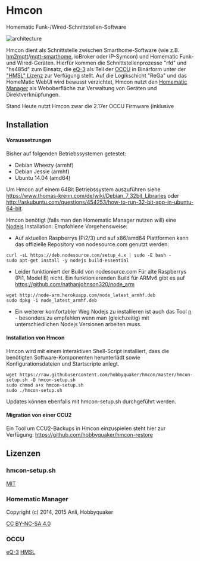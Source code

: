 # Hmcon

Homematic Funk-/Wired-Schnittstellen-Software

![architecture](img/hmcon-current.png)

Hmcon dient als Schnittstelle zwischen Smarthome-Software (wie z.B. [hm2mqtt](https://github.com/owagner/hm2mqtt)/[mqtt-smarthome](https://github.com/mqtt-smarthome/mqtt-smarthome), ioBroker oder IP-Symcon) und Homematic Funk-
und Wired-Geräten. Hierfür kommen die Schnittstellenprozesse "rfd" und "hs485d" zum Einsatz, die
[eQ-3](http://www.eq-3.de) als Teil der [OCCU](https://github.com/eq-3/occu) in Binärform unter der
["HMSL" Lizenz](https://github.com/eq-3/occu/blob/master/LicenseDE.txt) zur Verfügung stellt. Auf die Logikschicht
"ReGa" und das HomeMatic WebUI wird bewusst verzichtet, Hmcon nutzt den
[Homematic Manager](https://github.com/hobbyquaker/homematic-manager) als Weboberfläche zur Verwaltung von Geräten und
Direktverknüpfungen.

Stand Heute nutzt Hmcon zwar die 2.17er OCCU Firmware (inklusive 

## Installation

#### Voraussetzungen

Bisher auf folgenden Betriebssystemen getestet:

* Debian Wheezy (armhf)
* Debian Jessie (armhf)
* Ubuntu 14.04 (amd64)

Um Hmcon auf einem 64Bit Betriebssystem auszuführen siehe
https://www.thomas-krenn.com/de/wiki/Debian_7_32bit_Libraries oder http://askubuntu.com/questions/454253/how-to-run-32-bit-app-in-ubuntu-64-bit.


Hmcon benötigt (falls man den Homematic Manager nutzen will) eine [Nodejs](https://nodejs.org/) Installation:
Empfohlene Vorgehensweise:

* Auf aktuellen Raspberrys (Pi2/3) und auf x86/amd64 Plattformen kann das offizielle Repository von nodesource.com genutzt werden:
```
curl -sL https://deb.nodesource.com/setup_4.x | sudo -E bash -
sudo apt-get install -y nodejs build-essential
```

* Leider funktioniert der Build von nodesource.com Für alte Raspberrys (Pi1, Model B) nicht. Ein funktionierenden Build für ARMv6 gibt es auf https://github.com/nathanjohnson320/node_arm
```
wget http://node-arm.herokuapp.com/node_latest_armhf.deb
sudo dpkg -i node_latest_armhf.deb
```

* Ein weiterer komfortabler Weg Nodejs zu installieren ist auch das Tool [n](https://github.com/tj/n) - besonders zu empfehlen wenn man (gleichzeitig) mit unterschiedlichen Nodejs Versionen arbeiten muss.

#### Installation von Hmcon

Hmcon wird mit einem interaktiven Shell-Script installiert, dass die benötigten Software-Komponenten herunterlädt sowie
Konfigurationsdateien und Startscripte anlegt.

```Shell
wget https://raw.githubusercontent.com/hobbyquaker/hmcon/master/hmcon-setup.sh -O hmcon-setup.sh
sudo chmod a+x hmcon-setup.sh
sudo ./hmcon-setup.sh
```

Updates können ebenfalls mit hmcon-setup.sh durchgeführt werden.


#### Migration von einer CCU2

Ein Tool um CCU2-Backups in Hmcon einzuspielen steht hier zur Verfügung: https://github.com/hobbyquaker/hmcon-restore

## Lizenzen


### hmcon-setup.sh

[MIT](http://de.wikipedia.org/wiki/MIT-Lizenz)

### Homematic Manager

Copyright (c) 2014, 2015 Anli, Hobbyquaker

[CC BY-NC-SA 4.0](http://creativecommons.org/licenses/by-nc-sa/4.0/)

### OCCU

[eQ-3](http://www.eq-3.de) [HMSL](https://github.com/eq-3/occu/blob/master/LicenseDE.txt)
